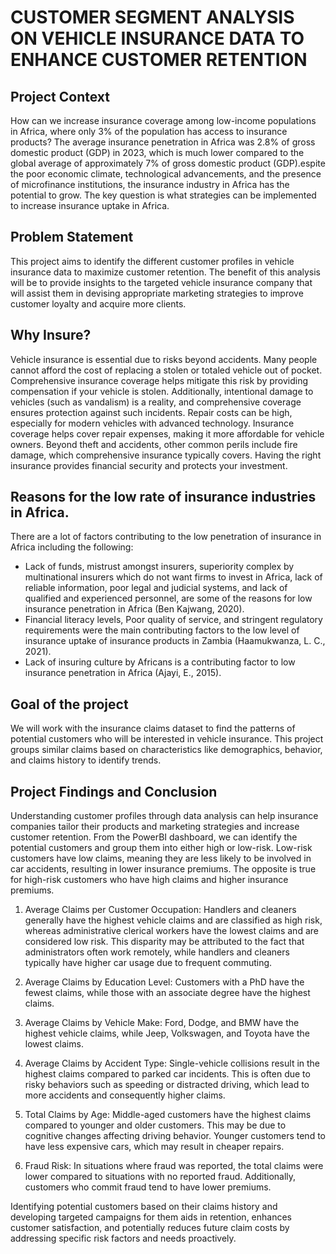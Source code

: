 # CUSTOMER SEGMENT ANALYSIS ON VEHICLE INSURANCE DATA TO ENHANCE CUSTOMER RETENTION
 
## Project Context
How can we increase insurance coverage among low-income populations in Africa, where only 3% of the population has access to insurance products? The average insurance penetration in Africa was 2.8% of gross domestic product (GDP) in 2023,  which is much lower compared to the global average of approximately 7% of gross domestic product (GDP).espite the poor economic climate, technological advancements, and the presence of microfinance institutions, the insurance industry in Africa has the potential to grow. The key question is what strategies can be implemented to increase insurance uptake in Africa.
 
## Problem Statement
This project aims to identify the different customer profiles in vehicle insurance data to maximize customer retention. The benefit of this analysis will be to provide insights to the targeted vehicle insurance company that will assist them in devising appropriate marketing strategies to improve customer loyalty and acquire more clients.
 
## Why Insure?
Vehicle insurance is essential due to risks beyond accidents. Many people cannot afford the cost of replacing a stolen or totaled vehicle out of pocket. Comprehensive insurance coverage helps mitigate this risk by providing compensation if your vehicle is stolen. Additionally, intentional damage to vehicles (such as vandalism) is a reality, and comprehensive coverage ensures protection against such incidents. Repair costs can be high, especially for modern vehicles with advanced technology. Insurance coverage helps cover repair expenses, making it more affordable for vehicle owners. Beyond theft and accidents, other common perils include fire damage, which comprehensive insurance typically covers. Having the right insurance provides financial security and protects your investment.
 
## Reasons for the low rate of insurance industries in Africa.
There are a lot of factors contributing to the low penetration of insurance in Africa including the following:
 
- Lack of funds, mistrust amongst insurers, superiority complex by multinational insurers which do not want firms to invest in Africa, lack of reliable information, poor legal and judicial systems, and lack of qualified and experienced personnel, are some of the reasons for low insurance penetration in Africa (Ben Kajwang, 2020).
- Financial literacy levels, Poor quality of service, and stringent regulatory requirements were the main contributing factors to the low level of insurance uptake of insurance products in Zambia (Haamukwanza, L. C., 2021).
- Lack of insuring culture by Africans is a contributing factor to low insurance penetration in Africa (Ajayi, E., 2015).
 
## Goal of the project
We will work with the insurance claims dataset to find the patterns of potential customers who will be interested in vehicle insurance. This project groups similar claims based on characteristics like demographics, behavior, and claims history to identify trends.
 
## Project Findings and Conclusion
Understanding customer profiles through data analysis can help insurance companies tailor their products and marketing strategies and increase customer retention. From the PowerBI dashboard, we can identify the potential customers and group them into either high or low-risk. Low-risk customers have low claims, meaning they are less likely to be involved in car accidents, resulting in lower insurance premiums. The opposite is true for high-risk customers who have high claims and higher insurance premiums.
 
1. Average Claims per Customer Occupation:
Handlers and cleaners generally have the highest vehicle claims and are classified as high risk, whereas administrative clerical workers have the lowest claims and are considered low risk. This disparity may be attributed to the fact that administrators often work remotely, while handlers and cleaners typically have higher car usage due to frequent commuting.
 
2. Average Claims by Education Level:
Customers with a PhD have the fewest claims, while those with an associate degree have the highest claims.
 
3. Average Claims by Vehicle Make:
Ford, Dodge, and BMW have the highest vehicle claims, while Jeep, Volkswagen, and Toyota have the lowest claims.
 
4. Average Claims by Accident Type:
Single-vehicle collisions result in the highest claims compared to parked car incidents. This is often due to risky behaviors such as speeding or distracted driving, which lead to more accidents and consequently higher claims.
 
5. Total Claims by Age:
Middle-aged customers have the highest claims compared to younger and older customers. This may be due to cognitive changes affecting driving behavior. Younger customers tend to have less expensive cars, which may result in cheaper repairs.
 
6. Fraud Risk:
In situations where fraud was reported, the total claims were lower compared to situations with no reported fraud. Additionally, customers who commit fraud tend to have lower premiums.
 
 
Identifying potential customers based on their claims history and developing targeted campaigns for them aids in retention, enhances customer satisfaction, and potentially reduces future claim costs by addressing specific risk factors and needs proactively.
